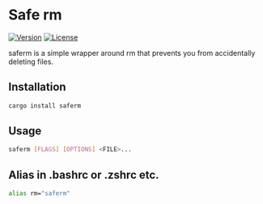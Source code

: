 # Safe rm

[![Version](https://img.shields.io/crates/v/saferm?style=for-the-badge)](https://crates.io/crates/saferm)
[![License](https://img.shields.io/crates/l/saferm?style=for-the-badge)](https://crates.io/crates/saferm)

saferm is a simple wrapper around rm that prevents you from accidentally deleting files.

## Installation
```bash
cargo install saferm
```
## Usage
```bash
saferm [FLAGS] [OPTIONS] <FILE>...
```

## Alias in .bashrc or .zshrc etc.
```bash
alias rm="saferm"
```
